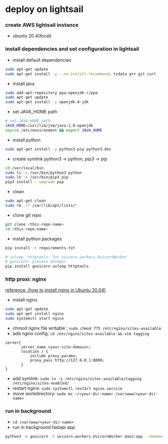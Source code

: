 # deploy on lightsail

### create AWS lightsail instance

- ubuntu 20.4(focal)

### install dependencies and set configuration in lightsail

- install default dependencies

```sh
sudo apt-get update
sudo apt-get install -y --no-install-recommends tzdata g++ git curl
```

- install java

```sh
sudo add-apt-repository ppa:openjdk-r/ppa
sudo apt-get update
sudo apt-get install -y openjdk-8-jdk
```

- set JAVA_HOME path

```sh
# set JAVA_HOME path
JAVA_HOME=/usr/lib/jvm/java-1.8-openjdk
source /etc/environment && export JAVA_HOME
```

- install python

```sh
sudo apt-get install -y python3-pip python3-dev
```

- create symlink python3 -> python, pip3 -> pip

```sh
cd /usr/local/bin
sudo ls -s /usr/bin/python3 python
sudo ln -s /usr/bin/pip3 pip
pip3 install --upgrade pip
```

- clean

```sh
sudo apt-get clean
sudo rm -rf /var/lib/apt/lists/*
```

- clone git repo

```sh
git clone <this-repo-name>
cd <this-repo-name>
```

- install python packages

```sh
pip install -r requirements.txt

# uvloop, httptools: for uvicorn.workers.UvicornWorker
# gunicorn: process manager
pip install gunicorn uvloop httptools
```

### http proxi: nginx

[reference: (how to install nginx in Ubuntu 20.04)](https://www.digitalocean.com/community/tutorials/how-to-install-nginx-on-ubuntu-20-04)

- install nginx

```sh
sudo apt-get update
sudo apt-get install nginx
sudo systemctl start nginx
```

- chmod nginx file writable : `sudo chmod 775 /etc/nginx/sites-available`
- add nginx config: `cd /etc/nginx/sites-available && vim tagging`

```
server{
       server_name <your-site-domain>;
       location / {
           include proxy_params;
           proxy_pass http://127.0.0.1:8000;
       }
}
```

- add symlink: `sudo ln -s /etc/nginx/sites-available/tagging /etc/nginx/sites-enabled/`
- restart nginx: `sudo systemctl restart nginx.service`
- move workdirectory: `sudo mv ~/<your-dir-name> /var/www/<your-dir-name>`

### run in background

- `cd /var/www/<your-dir-name>`
- run in background fastapi app

```sh
python3 -m gunicorn -k uvicorn.workers.UvicornWorker main:app --daemon --access-logfile ./gunicorn-access.log
```
